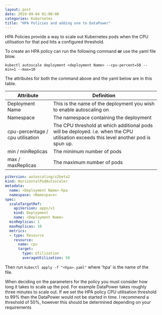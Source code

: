 ```yaml
---
layout: post
date: 2019-09-04 01:00:00
categories: Kubernetes
title: "HPA Policies and adding one to DataPower"
---
```

<!--more-->
HPA Policies provide a way to scale out Kubernetes pods when the CPU utilisation for that pod hits a configured threshold.

To create an HPA policy can run the following command **or** use the yaml file blow.

`kubectl autoscale deployment <deployment Name> --cpu-percent=50 --min=1 --max=10`

The attributes for both the command above and the yaml below are in this table.

| Attribute | Definition |
| --------- | ---------- |
| Deployment Name | This is the name of the deployment you wish to enable autoscaling on |
| Namespace   |  The namespace containing the deployment |
| cpu-percentage / cpu utilisation | The CPU threshold at which additional pods will be deployed. i.e. when the CPU utilisation exceeds this level another pod is spun up. |
| min  / minReplicas  | The minimum number of pods   |
| max / maxReplicas  | The maximum number of pods   |

```yaml
piVersion: autoscaling/v2beta2
kind: HorizontalPodAutoscaler
metadata:
  name: <Deployment Name>-hpa
  namespace: <Namespace>
spec:
  scaleTargetRef:
    apiVersion: apps/v1
    kind: Deployment
    name: <Deployment Name>
  minReplicas: 1
  maxReplicas: 10
  metrics:
  - type: Resource
    resource:
      name: cpu
      target:
        type: Utilization
        averageUtilization: 50
```

Then run `kubectl apply -f "<hpa>.yaml"` where 'hpa' is the name of the file.

When deciding on the parameters for the policy you must consider how long it takes to scale up the pod. For example DataPower takes roughly three minutes to scale out. If we set the HPA policy CPU utilisation threshold to 99% then the DataPower would not be started in time. I recommend a threshold of 50%, however this should be determined depending on your requirements

